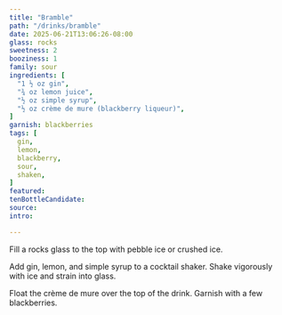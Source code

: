 ```yaml
---
title: "Bramble"
path: "/drinks/bramble"
date: 2025-06-21T13:06:26-08:00
glass: rocks
sweetness: 2
booziness: 1
family: sour
ingredients: [
  "1 ½ oz gin",
  "¾ oz lemon juice",
  "½ oz simple syrup",
  "½ oz crème de mure (blackberry liqueur)",
]
garnish: blackberries
tags: [
  gin,
  lemon,
  blackberry,
  sour,
  shaken,
]
featured:
tenBottleCandidate:
source:
intro:

---
```


Fill a rocks glass to the top with pebble ice or crushed ice.

Add gin, lemon, and simple syrup to a cocktail shaker.
Shake vigorously with ice and strain into glass.

Float the crème de mure over the top of the drink.
Garnish with a few blackberries.
